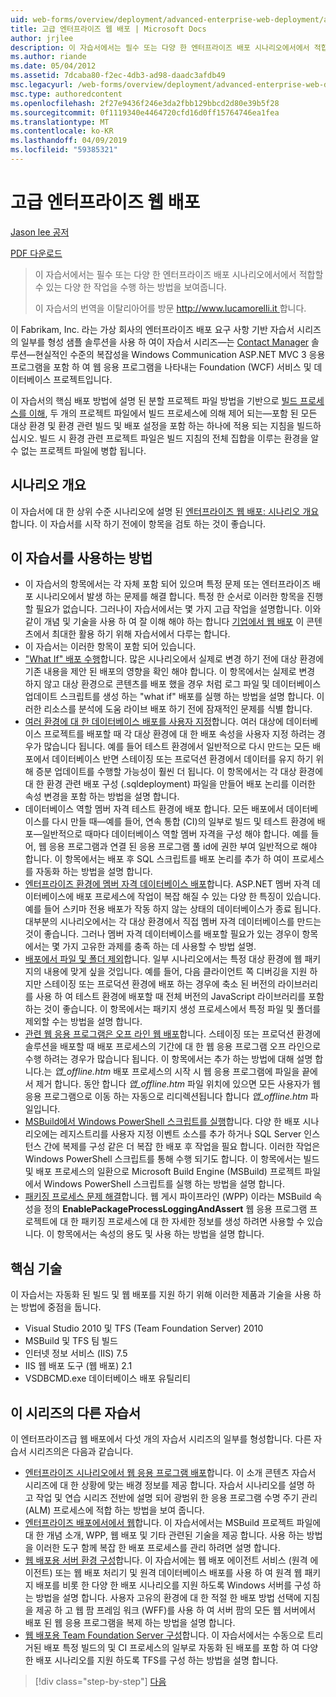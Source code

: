 ```yaml
---
uid: web-forms/overview/deployment/advanced-enterprise-web-deployment/advanced-enterprise-web-deployment
title: 고급 엔터프라이즈 웹 배포 | Microsoft Docs
author: jrjlee
description: 이 자습서에서는 필수 또는 다양 한 엔터프라이즈 배포 시나리오에서에서 적합할 수 있는 다양 한 작업을 수행 하는 방법을 보여줍니다. 이탈리아어 translati는에 대 한 중...
ms.author: riande
ms.date: 05/04/2012
ms.assetid: 7dcaba80-f2ec-4db3-ad98-daadc3afdb49
msc.legacyurl: /web-forms/overview/deployment/advanced-enterprise-web-deployment/advanced-enterprise-web-deployment
msc.type: authoredcontent
ms.openlocfilehash: 2f27e9436f246e3da2fbb129bbcd2d80e39b5f28
ms.sourcegitcommit: 0f1119340e4464720cfd16d0ff15764746ea1fea
ms.translationtype: MT
ms.contentlocale: ko-KR
ms.lasthandoff: 04/09/2019
ms.locfileid: "59385321"
---
```

# <a name="advanced-enterprise-web-deployment"></a>고급 엔터프라이즈 웹 배포

[Jason lee 공저](https://github.com/jrjlee)

[PDF 다운로드](https://msdnshared.blob.core.windows.net/media/MSDNBlogsFS/prod.evol.blogs.msdn.com/CommunityServer.Blogs.Components.WeblogFiles/00/00/00/63/56/8130.DeployingWebAppsInEnterpriseScenarios.pdf)

> 이 자습서에서는 필수 또는 다양 한 엔터프라이즈 배포 시나리오에서에서 적합할 수 있는 다양 한 작업을 수행 하는 방법을 보여줍니다.
> 
> 이 자습서의 번역을 이탈리아어를 방문 [ http://www.lucamorelli.it ](http://www.lucamorelli.it)합니다.


이 Fabrikam, Inc. 라는 가상 회사의 엔터프라이즈 배포 요구 사항 기반 자습서 시리즈의 일부를 형성 샘플 솔루션을 사용 하 여이 자습서 시리즈&#x2014;는 [Contact Manager](../web-deployment-in-the-enterprise/the-contact-manager-solution.md) 솔루션&#x2014;현실적인 수준의 복잡성을 Windows Communication ASP.NET MVC 3 응용 프로그램을 포함 하 여 웹 응용 프로그램을 나타내는 Foundation (WCF) 서비스 및 데이터베이스 프로젝트입니다.

이 자습서의 핵심 배포 방법에 설명 된 분할 프로젝트 파일 방법을 기반으로 [빌드 프로세스를 이해](../web-deployment-in-the-enterprise/understanding-the-build-process.md), 두 개의 프로젝트 파일에서 빌드 프로세스에 의해 제어 되는&#x2014;포함 된 모든 대상 환경 및 환경 관련 빌드 및 배포 설정을 포함 하는 하나에 적용 되는 지침을 빌드하십시오. 빌드 시 환경 관련 프로젝트 파일은 빌드 지침의 전체 집합을 이루는 환경을 알 수 없는 프로젝트 파일에 병합 됩니다.

## <a name="scenario-overview"></a>시나리오 개요

이 자습서에 대 한 상위 수준 시나리오에 설명 된 [엔터프라이즈 웹 배포: 시나리오 개요](../deploying-web-applications-in-enterprise-scenarios/enterprise-web-deployment-scenario-overview.md)합니다. 이 자습서를 시작 하기 전에이 항목을 검토 하는 것이 좋습니다.

## <a name="how-to-use-this-tutorial"></a>이 자습서를 사용하는 방법

- 이 자습서의 항목에서는 각 자체 포함 되어 있으며 특정 문제 또는 엔터프라이즈 배포 시나리오에서 발생 하는 문제를 해결 합니다. 특정 한 순서로 이러한 항목을 진행할 필요가 없습니다. 그러나이 자습서에서는 몇 가지 고급 작업을 설명합니다. 이와 같이 개념 및 기술을 사용 하 여 잘 이해 해야 하는 합니다 [기업에서 웹 배포](../web-deployment-in-the-enterprise/web-deployment-in-the-enterprise.md) 이 콘텐츠에서 최대한 활용 하기 위해 자습서에서 다루는 합니다.
- 이 자습서는 이러한 항목이 포함 되어 있습니다.
- ["What If" 배포 수행](performing-a-what-if-deployment.md)합니다. 많은 시나리오에서 실제로 변경 하기 전에 대상 환경에 기존 내용을 제안 된 배포의 영향을 확인 해야 합니다. 이 항목에서는 실제로 변경 하지 않고 대상 환경으로 콘텐츠를 배포 했을 경우 처럼 로그 파일 및 데이터베이스 업데이트 스크립트를 생성 하는 "what if" 배포를 실행 하는 방법을 설명 합니다. 이러한 리소스를 분석에 도움 라이브 배포 하기 전에 잠재적인 문제를 식별 합니다.
- [여러 환경에 대 한 데이터베이스 배포를 사용자 지정](customizing-database-deployments-for-multiple-environments.md)합니다. 여러 대상에 데이터베이스 프로젝트를 배포할 때 각 대상 환경에 대 한 배포 속성을 사용자 지정 하려는 경우가 많습니다 됩니다. 예를 들어 테스트 환경에서 일반적으로 다시 만드는 모든 배포에서 데이터베이스 반면 스테이징 또는 프로덕션 환경에서 데이터를 유지 하기 위해 증분 업데이트를 수행할 가능성이 훨씬 더 됩니다. 이 항목에서는 각 대상 환경에 대 한 환경 관련 배포 구성 (.sqldeployment) 파일을 만들어 배포 논리를 이러한 속성 변경을 포함 하는 방법을 설명 합니다.
- 데이터베이스 역할 멤버 자격 테스트 환경에 배포 합니다. 모든 배포에서 데이터베이스를 다시 만들 때&#x2014;예를 들어, 연속 통합 (CI)의 일부로 빌드 및 테스트 환경에 배포&#x2014;일반적으로 때마다 데이터베이스 역할 멤버 자격을 구성 해야 합니다. 예를 들어, 웹 응용 프로그램과 연결 된 응용 프로그램 풀 id에 권한 부여 일반적으로 해야 합니다. 이 항목에서는 배포 후 SQL 스크립트를 배포 논리를 추가 하 여이 프로세스를 자동화 하는 방법을 설명 합니다.
- [엔터프라이즈 환경에 멤버 자격 데이터베이스 배포](deploying-membership-databases-to-enterprise-environments.md)합니다. ASP.NET 멤버 자격 데이터베이스에 배포 프로세스에 작업이 복잡 해질 수 있는 다양 한 특징이 있습니다. 예를 들어 스키마 전용 배포가 작동 하지 않는 상태의 데이터베이스가 종료 됩니다. 대부분의 시나리오에서는 각 대상 환경에서 직접 멤버 자격 데이터베이스를 만드는 것이 좋습니다. 그러나 멤버 자격 데이터베이스를 배포할 필요가 있는 경우이 항목에서는 몇 가지 고유한 과제를 충족 하는 데 사용할 수 방법 설명.
- [배포에서 파일 및 폴더 제외](excluding-files-and-folders-from-deployment.md)합니다. 일부 시나리오에서는 특정 대상 환경에 웹 패키지의 내용에 맞게 싶을 것입니다. 예를 들어, 다음 클라이언트 쪽 디버깅을 지원 하지만 스테이징 또는 프로덕션 환경에 배포 하는 경우에 축소 된 버전의 라이브러리를 사용 하 여 테스트 환경에 배포할 때 전체 버전의 JavaScript 라이브러리를 포함 하는 것이 좋습니다. 이 항목에서는 패키지 생성 프로세스에서 특정 파일 및 폴더를 제외할 수는 방법을 설명 합니다.
- [관련 웹 응용 프로그램은 오프 라인 웹 배포](taking-web-applications-offline-with-web-deploy.md)합니다. 스테이징 또는 프로덕션 환경에 솔루션을 배포할 때 배포 프로세스의 기간에 대 한 웹 응용 프로그램 오프 라인으로 수행 하려는 경우가 많습니다 됩니다. 이 항목에서는 추가 하는 방법에 대해 설명 합니다.는 *앱\_offline.htm* 배포 프로세스의 시작 시 웹 응용 프로그램에 파일을 끝에서 제거 합니다. 동안 합니다 *앱\_offline.htm* 파일 위치에 있으면 모든 사용자가 웹 응용 프로그램으로 이동 하는 자동으로 리디렉션됩니다 합니다 *앱\_offline.htm* 파일입니다.
- [MSBuild에서 Windows PowerShell 스크립트를 실행](running-windows-powershell-scripts-from-msbuild-project-files.md)합니다. 다양 한 배포 시나리오에는 레지스트리를 사용자 지정 이벤트 소스를 추가 하거나 SQL Server 인스턴스 간에 복제를 구성 같은 더 복잡 한 배포 후 작업을 필요 합니다. 이러한 작업은 Windows PowerShell 스크립트를 통해 수행 되기도 합니다. 이 항목에서는 빌드 및 배포 프로세스의 일환으로 Microsoft Build Engine (MSBuild) 프로젝트 파일에서 Windows PowerShell 스크립트를 실행 하는 방법을 설명 합니다.
- [패키징 프로세스 문제 해결](troubleshooting-the-packaging-process.md)합니다. 웹 게시 파이프라인 (WPP) 이라는 MSBuild 속성을 정의 **EnablePackageProcessLoggingAndAssert** 웹 응용 프로그램 프로젝트에 대 한 패키징 프로세스에 대 한 자세한 정보를 생성 하려면 사용할 수 있습니다. 이 항목에서는 속성의 용도 및 사용 하는 방법을 설명 합니다.

## <a name="key-technologies"></a>핵심 기술

이 자습서는 자동화 된 빌드 및 웹 배포를 지원 하기 위해 이러한 제품과 기술을 사용 하는 방법에 중점을 둡니다.

- Visual Studio 2010 및 TFS (Team Foundation Server) 2010
- MSBuild 및 TFS 팀 빌드
- 인터넷 정보 서비스 (IIS) 7.5
- IIS 웹 배포 도구 (웹 배포) 2.1
- VSDBCMD.exe 데이터베이스 배포 유틸리티

## <a name="other-tutorials-in-this-series"></a>이 시리즈의 다른 자습서

이 엔터프라이즈급 웹 배포에서 다섯 개의 자습서 시리즈의 일부를 형성합니다. 다른 자습서 시리즈의은 다음과 같습니다.

- [엔터프라이즈 시나리오에서 웹 응용 프로그램 배포](../deploying-web-applications-in-enterprise-scenarios/deploying-web-applications-in-enterprise-scenarios.md)합니다. 이 소개 콘텐츠 자습서 시리즈에 대 한 상황에 맞는 배경 정보를 제공 합니다. 자습서 시나리오를 설명 하 고 작업 및 연습 시리즈 전반에 설명 되어 광범위 한 응용 프로그램 수명 주기 관리 (ALM) 프로세스에 적합 하는 방법을 보여 줍니다.
- [엔터프라이즈 배포에서에서 웹](../web-deployment-in-the-enterprise/web-deployment-in-the-enterprise.md)합니다. 이 자습서에서는 MSBuild 프로젝트 파일에 대 한 개념 소개, WPP, 웹 배포 및 기타 관련된 기술을 제공 합니다. 사용 하는 방법을 이러한 도구 함께 복잡 한 배포 프로세스를 관리 하려면 설명 합니다.
- [웹 배포용 서버 환경 구성](../configuring-server-environments-for-web-deployment/configuring-server-environments-for-web-deployment.md)합니다. 이 자습서에는 웹 배포 에이전트 서비스 (원격 에이전트) 또는 웹 배포 처리기 및 원격 데이터베이스 배포를 사용 하 여 원격 웹 패키지 배포를 비롯 한 다양 한 배포 시나리오를 지원 하도록 Windows 서버를 구성 하는 방법을 설명 합니다. 사용자 고유의 환경에 대 한 적절 한 배포 방법 선택에 지침을 제공 하 고 웹 팜 프레임 워크 (WFF)를 사용 하 여 서버 팜의 모든 웹 서버에서 배포 된 웹 응용 프로그램을 복제 하는 방법을 설명 합니다.
- [웹 배포용 Team Foundation Server 구성](../configuring-team-foundation-server-for-web-deployment/configuring-team-foundation-server-for-web-deployment.md)합니다. 이 자습서에서는 수동으로 트리거된 배포 특정 빌드의 및 CI 프로세스의 일부로 자동화 된 배포를 포함 하 여 다양 한 배포 시나리오를 지원 하도록 TFS를 구성 하는 방법을 설명 합니다.

> [!div class="step-by-step"]
> [다음](performing-a-what-if-deployment.md)
